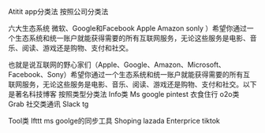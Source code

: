 Atitit app分类法 按照公司分类法

六大生态系统
微软、Google和Facebook
Apple  Amazon sonly
）希望你通过一个生态系统和统一账户就能获得需要的所有互联网服务，无论这些服务是电影、音乐、阅读、游戏还是购物、支付和社交。

也就是说互联网的野心家们（Apple、Google、Amazon、Microsoft、Facebook、Sony）希望你通过一个生态系统和统一账户就能获得需要的所有互联网服务，无论这些服务是电影、音乐、阅读、游戏还是购物、支付和社交。以下是著名科技博客
按照类型分类法
Info类
Ms google  pintest
衣食住行 o2o类
Grab 
社交类通讯
Slack tg

Tool类
Ifttt  ms goolge的同步工具
Shoping lazada
Enterprice tiktok
